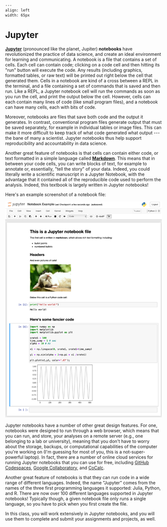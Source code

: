 ```{figure} images/jupyter_logo.svg
---
align: left
width: 65px
```
# Jupyter

[**Jupyter**](https://jupyter.org/) (pronounced like the planet, Jupiter) **notebooks** have revolutionized the practice of data science, and create an ideal environment for learning and communicating. A notebook is a file that contains a set of cells. Each cell can contain code; clicking on a code cell and then hitting its "run" button will execute the code. Any results (including graphics, formatted tables, or raw text) will be printed out right below the cell that generated them. Cells in a notebook are kind of a cross between a REPL in the terminal, and a file containing a set of commands that is saved and then run. Like a REPL, a Jupyter notebook cell will run the commands as soon as you run the cell, and print the output below the cell. However, cells can each contain many lines of code (like small program files), and a notebook can have many cells, each with bits of code. 

Moreover, notebooks are files that save both code and the output it generates. In contrast, conventional program files generate output that must be saved separately, for example in individual tables or image files. This can make it more difficult to keep track of what code generated what output --- the bane of many a scientist. Jupyter notebooks thus help support reproducibility and accountability in data science. 

Another great feature of notebooks is that cells can contain either code, or text formatted in a simple language called [**Markdown**](https://daringfireball.net/projects/markdown/). This means that in between your code cells, you can write blocks of text, for example to annotate or, essentially, "tell the  story" of your data. Indeed, you could literally write a scientific manuscript in a Jupyter Notebook, with the advantage that it contained all of the reproducible code used to perform the analysis. Indeed, this textbook is largely written in Jupyter notebooks! 


Here's an example screenshot of a notebook file:

![](images/notebook_example.png)

Jupyter notebooks have a number of other great design features. For one, notebooks were designed to run through a web browser, which means that you can run, and store, your analyses on a remote server (e.g., one belonging to a lab or university), meaning that you don't have to worry about the storage, backups, or computational capabilities of the computer you're working on (I'm guessing for most of you, this is a not-super-powerful laptop). In fact, there are a number of online cloud services for running Jupyter notebooks that you can use for free, including [GitHub Codespaces](https://docs.github.com/en/codespaces), [Google Collaboratory](https://colab.research.google.com/notebooks/intro.ipynb#recent=true), and [CoCalc](https://cocalc.com/). 

Another great feature of notebooks is that they can run code in a wide range of different languages. Indeed, the name "Jupyter" comes from the names of the three first programming languages it supported: Julia, Python, and R. There are now over 100 different languages supported in Jupyter notebooks! Typically though, a given notebook file only runs a single language, so you have to pick when you first create the file.

In this class, you will work extensively in Jupyter notebooks, and you will use them to complete and submit your assignments and projects, as well. 
